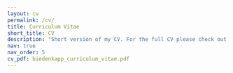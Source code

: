 ```yaml
---
layout: cv
permalink: /cv/
title: Curriculum Vitae
short_title: CV
description: "Short version of my CV. For the full CV please check out the PDF linked on the right.<BR>Note: This part of my webpage is only infrequently updated. Last updated: 21.07.2022"
nav: true
nav_order: 5
cv_pdf: biedenkapp_curriculum_vitae.pdf
---
```


